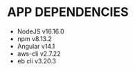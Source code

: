 # APP DEPENDENCIES

- NodeJS v16.16.0
- npm v8.13.2
- Angular v14.1
- aws-cli v2.7.22
- eb cli v3.20.3